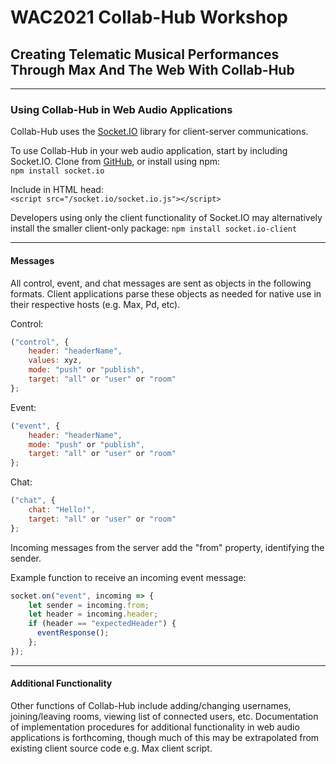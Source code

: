 # WAC2021 Collab-Hub Workshop
## Creating Telematic Musical Performances Through Max And The Web With Collab-Hub
---
### Using Collab-Hub in Web Audio Applications

Collab-Hub uses the [Socket.IO](https://socket.io/) library for client-server communications.

To use Collab-Hub in your web audio application, start by including Socket.IO.
Clone from [GitHub](https://github.com/socketio/socket.io), or install using npm:  
`npm install socket.io`  

Include in HTML head:  
`<script src="/socket.io/socket.io.js"></script>`  

Developers using only the client functionality of Socket.IO may alternatively install the smaller client-only package:
`npm install socket.io-client`

---
#### Messages
All control, event, and chat messages are sent as objects in the following formats. Client applications parse these objects as needed for native use in their respective hosts (e.g. Max, Pd, etc).

Control:  
```Javascript
("control", {
    header: "headerName",
    values: xyz,
    mode: "push" or "publish",
    target: "all" or "user" or "room"
};
```  

Event:  
```Javascript
("event", {
    header: "headerName",
    mode: "push" or "publish",
    target: "all" or "user" or "room"
};
```  

Chat:  
```Javascript
("chat", {
    chat: "Hello!",
    target: "all" or "user" or "room"
};
```  

Incoming messages from the server add the "from" property, identifying the sender.  

Example function to receive an incoming event message:
```Javascript
socket.on("event", incoming => {
    let sender = incoming.from;
    let header = incoming.header;
    if (header == "expectedHeader") {
      eventResponse();
    };
});
```

---
#### Additional Functionality
Other functions of Collab-Hub include adding/changing usernames, joining/leaving rooms, viewing list of connected users, etc. Documentation of implementation procedures for additional functionality in web audio applications is forthcoming, though much of this may be extrapolated from existing client source code e.g. Max client script.